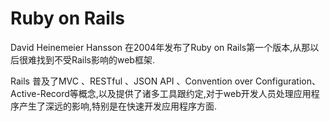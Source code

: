 # Ruby on Rails

David Heinemeier Hansson 在2004年发布了Ruby on Rails第一个版本,从那以后很难找到不受Rails影响的web框架.

Rails 普及了MVC 、RESTful 、JSON API 、Convention over Configuration、Active-Record等概念,以及提供了诸多工具跟约定,对于web开发人员处理应用程序产生了深远的影响,特别是在快速开发应用程序方面.

